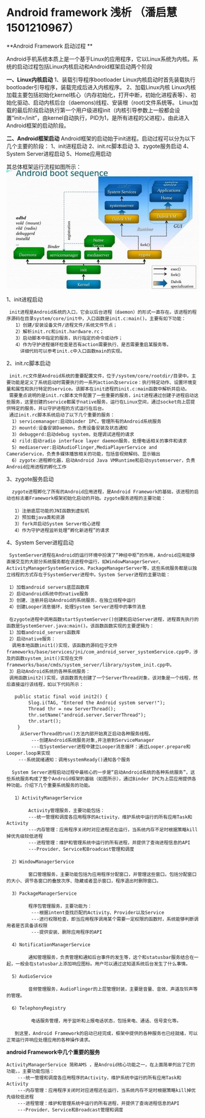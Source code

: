 # Android framework 浅析 （潘启慧 1501210967）

**Android Framework 启动过程 **

 Android手机系统本质上是一个基于Linux的应用程序，它以Linux系统为内核。系统的启动过程包括Linux内核启动和Android框架启动两个阶段
 
**一、Linux内核启动**
   1、装载引导程序bootloader
      Linux内核启动时首先装载执行bootloader引导程序，装载完成后进入内核程序。
   2、加载Linux内核
      Linux内核加载主要包括初始化kernel核心（内存初始化，打开中断，初始化进程表等）、初始化驱动、启动内核后台（daemons)线程、安装根（root)文件系统等。
      Linux加载的最后阶段启动执行第一个用户级进程init（内核引导参数上一般都会设置“init=/init”，由kernel自动执行，PID为1，是所有进程的父进程）。由此进入Android框架的启动阶段。
      
**二、Android框架启动**
      Android框架的启动始于init进程。启动过程可以分为以下几个主要的阶段：
   1、init进程启动
   2、init.rc脚本启动
   3、zygote服务启动
   4、System Server进程启动
   5、Home应用启动
   
 其总体框架运行流程如图所示：
  ![](c092061c-e1ae-3901-985d-0b5f411b6857.jpg)
  
  1、init进程启动

     init进程是Android系统的入口，它会以后台进程（daemon）的形式一直存在。该进程的程序源码在目录system/core/init中，入口函数是init.c:main()。主要有如下功能：
    　　1）创建/安装设备文件/进程文件/系统文件节点；
    　　2）解析init.rc和init.hardware.rc；
    　　3）启动脚本中指定的服务，执行指定的命令或动作；
    　　4）作为守护进程循环检查是否有action需要执行、是否需要重启某服务等。
         详细代码可以参考init.c中入口函数main的实现。
  2、init.rc脚本启动

     init.rc文件是Android系统的重要配置文件，位于/system/core/rootdir/目录中。主要功能是定义了系统启动时需要执行的一系列action及service：执行特定动作、设置环境变量和属性和执行特定的service。该脚本在init进程的init.c:main函数中解析并启动。
     需要重点说明的是init.rc脚本文件配置了一些重要的服务，init进程通过创建子进程启动这些服务，这里创建的service都属于native服务，运行在Linux空间，通过socket向上层提供特定的服务，并以守护进程的方式运行在后台。
     通过init.rc脚本系统启动了以下几个重要的服务：
      1）servicemanager:启动binder IPC，管理所有的Android系统服务
      2）mountd:设备安装Daemon，负责设备安装及状态通知
      3）debuggerd:启动debug system，处理调试进程的请求
      4）rild:启动radio interface layer daemon服务，处理电话相关的事件和请求
      5）mediaserver:启动AudioFlinger,MediaPlayerService and CameraService，负责多媒体播放相关的功能，包括音视频解码、显示输出
      6）zygote:进程孵化器，启动Android Java VMRuntime和启动systemserver，负责Android应用进程的孵化工作
3、zygote服务启动

      zygote进程孵化了所有的Android应用进程，是Android Framework的基础，该进程的启动也标志着Framework框架初始化启动的开始。zygote服务进程的主要功能：

       1）注册底层功能的JNI函数到虚拟机
       2）预加载java类和资源
       3）fork并启动System Server核心进程
       4）作为守护进程监听处理“孵化新进程”的请求
4、System Server进程启动       

     SystemServer进程在Android的运行环境中扮演了“神经中枢”的作用，Android应用能够直接交互的大部分系统服务都在该进程中运行，如WindowManagerServer、ActivityManagerSystemService、PackageManagerServer等，这些系统服务都是以独立线程的方式存在于SystemServer进程中。System Server进程的主要功能：

     1）加载android servers底层函数库
     2）启动android系统中的native服务
     3）创建、注册并启动Android的系统服务，在独立线程中运行
     4）创建Looper消息循环，处理System Server进程中的事件消息

     在zygote进程中调用函数startSystemServer()创建和启动Server进程，进程首先执行的函数是SystemServer.java:main()。该函数函数实现的主要逻辑为：
     1）加载android_servers函数库
     2）启动native服务：
      调用本地函数init1()实现，该函数的源码位于文件frameworks/base/services/jni/com_android_server_systemService.cpp中，涉及的函数system_init()实现在文件frameworks/base/cmds/system_server/library/system_init.cpp中。
     3）启动Android系统的各种系统服务：
     调用函数init2()实现，该函数首先创建了一个ServerThread对象，该对象是一个线程，然后直接运行该线程，如以下代码所示：

       public static final void init2() {
            Slog.i(TAG, "Entered the Android system server!");
            Thread thr = new ServerThread();
            thr.setName("android.server.ServerThread");
            thr.start();
        }
         从ServerThread的run()方法内部开始真正启动各种服务线程。
             ---创建Android系统服务对象,并注册到ServiceManager
             ---在SystemServer进程中建立Looper消息循环：通过Looper.prepare和Looper.loop来实现
    　　 ---系统就绪通知：调用systemReady()通知各个服务

      System Server进程启动过程中最核心的一步是“启动Android系统的各种系统服务”，这些系统服务构成了整个Android框架的基础（如图所示），通过Binder IPC为上层应用提供各种功能。介绍下几个重要系统服务的功能。

       1）ActivityManagerService

            Activity管理服务，主要功能包括：
            ---统一管理和调度各应用程序的Activity，维护系统中运行的所有应用Task和Activity
            ---内存管理：应用程序关闭时对应进程还在运行，当系统内存不足时根据策略kill掉优先级较低进程
            ---进程管理：维护和管理系统中运行的所有进程，并提供了查询进程信息的API
            ---Provider、Service和Broadcast管理和调度

      2）WindowManagerService

            窗口管理服务，主要功能包括为应用程序分配窗口，并管理这些窗口。包括分配窗口的大小、调节各窗口的叠放次序、隐藏或者显示窗口，程序退出时删除窗口。

      3）PackageManagerService

            程序包管理服务，主要功能为：
             ---根据intent查找匹配的Activity、Provider以及Service
             ---进行权限检查，即当应用程序调用某个需要一定权限的函数时，系统能够判断调用者是否具备该权限
             ---提供安装、删除应用程序的API

      4）NotificationManagerService

            通知管理服务，负责管理和通知后台事件的发生等，这个和statusbar服务结合在一起，一般会在statusbar上添加响应图标。用户可以通过这知道系统后台发生了什么事情。

      5）AudioService

            音频管理服务，AudioFlinger的上层管理封装，主要是音量、音效、声道及铃声等的管理。

      6）TelephonyRegistry

             电话服务管理，用于监听和上报电话状态，包括来电、通话、信号变化等。

       到这里，Android Framework的启动已经完成，框架中提供的各种服务也已经就绪，可以正常运行并响应处理应用的各种操作请求。
       
**android Framework中几个重要的服务**
    
    ActivityManagerService 简称AMS ，是Android核心功能之一，在上面简单列出了它的功能，，主要功能包括：
        ---统一管理和调度各应用程序的Activity，维护系统中运行的所有应用Task和Activity
        ---内存管理：应用程序关闭时对应进程还在运行，当系统内存不足时根据策略kill掉优先级较低进程
        ---进程管理：维护和管理系统中运行的所有进程，并提供了查询进程信息的API
        ---Provider、Service和Broadcast管理和调度